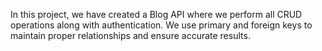 In this project, we have created a Blog API where we perform all CRUD operations along with authentication. We use primary and foreign keys to maintain proper relationships and ensure accurate results.
